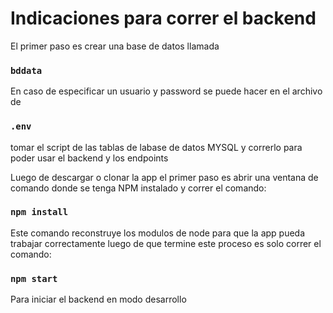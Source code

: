 # Indicaciones para correr el backend

El primer paso es crear una base de datos llamada 
### `bddata` 

En caso de especificar un usuario y password se puede hacer en el archivo de 

### `.env`

tomar el script de las tablas de labase de datos MYSQL y correrlo 
para poder usar el backend y los endpoints

Luego de descargar o clonar la app el primer paso es abrir una ventana de comando donde se tenga NPM instalado 
y correr el comando:

### `npm install`

Este comando reconstruye los modulos de node para que la app pueda trabajar correctamente luego de que termine este proceso es solo correr el comando:

### `npm start`

Para iniciar el backend en modo desarrollo

